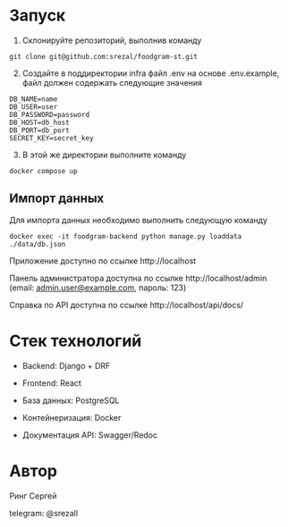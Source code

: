 # Запуск

1) Склонируйте репозиторий, выполнив команду 
```
git clone git@github.com:srezal/foodgram-st.git
```
2) Создайте в поддиректории infra файл .env на основе .env.example, файл должен содержать следующие значения
```
DB_NAME=name
DB_USER=user
DB_PASSWORD=password
DB_HOST=db_host
DB_PORT=db_port
SECRET_KEY=secret_key
```
3) В этой же директории выполните команду
```
docker compose up
```

## Импорт данных

Для импорта данных необходимо выполнить следующую команду

```
docker exec -it foodgram-backend python manage.py loaddata ./data/db.json
```

Приложение доступно по ссылке http://localhost

Панель администратора доступна по ссылке http://localhost/admin (email: admin.user@example.com, пароль: 123)

Справка по API доступна по ссылке  http://localhost/api/docs/


# Стек технологий

* Backend: Django + DRF

* Frontend: React

* База данных: PostgreSQL

* Контейнеризация: Docker

* Документация API: Swagger/Redoc


# Автор

Ринг Сергей

telegram: @srezall